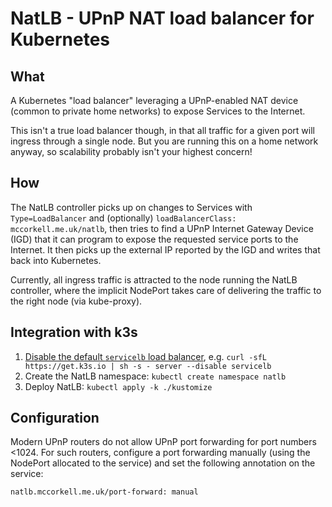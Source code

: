 # NatLB - UPnP NAT load balancer for Kubernetes

## What

A Kubernetes "load balancer" leveraging a UPnP-enabled NAT device (common to private home networks) to expose Services to the Internet.

This isn't a true load balancer though, in that all traffic for a given port will ingress through a single node. But you are running this on a home network anyway, so scalability probably isn't your highest concern!

## How

The NatLB controller picks up on changes to Services with `Type=LoadBalancer` and (optionally) `loadBalancerClass: mccorkell.me.uk/natlb`, then tries to find a UPnP Internet Gateway Device (IGD) that it can program to expose the requested service ports to the Internet. It then picks up the external IP reported by the IGD and writes that back into Kubernetes.

Currently, all ingress traffic is attracted to the node running the NatLB controller, where the implicit NodePort takes care of delivering the traffic to the right node (via kube-proxy).

## Integration with k3s

1. [Disable the default `servicelb` load balancer](https://rancher.com/docs/k3s/latest/en/networking/#disabling-the-service-lb), e.g. `curl -sfL https://get.k3s.io | sh -s - server --disable servicelb`
2. Create the NatLB namespace: `kubectl create namespace natlb`
3. Deploy NatLB: `kubectl apply -k ./kustomize`

## Configuration

Modern UPnP routers do not allow UPnP port forwarding for port numbers <1024. For such routers, configure a port forwarding manually (using the NodePort allocated to the service) and set the following annotation on the service:

```
natlb.mccorkell.me.uk/port-forward: manual
```
